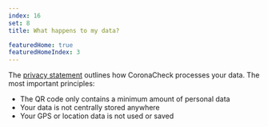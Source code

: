 ```yaml
---
index: 16
set: 8
title: What happens to my data? 

featuredHome: true
featuredHomeIndex: 3
---
```

The [privacy statement](www.coronacheck.nl/en/privacy) outlines how CoronaCheck processes your data. The most important principles:

- The QR code only contains a minimum amount of personal data
- Your data is not centrally stored anywhere
- Your GPS or location data is not used or saved
